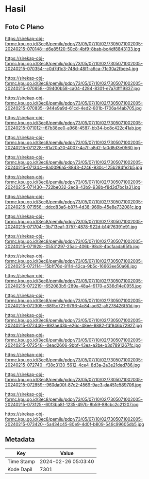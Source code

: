 # Hasil

## Foto C Plano

https://sirekap-obj-formc.kpu.go.id/3ec8/pemilu/pdpr/73/05/07/10/02/7305071002005-20240215-070148--d6e85f20-50c8-4bf9-8bab-bc4df8843133.jpg

https://sirekap-obj-formc.kpu.go.id/3ec8/pemilu/pdpr/73/05/07/10/02/7305071002005-20240215-070354--c0d7d1c3-748d-48f1-a6ca-71c30a2fbee4.jpg

https://sirekap-obj-formc.kpu.go.id/3ec8/pemilu/pdpr/73/05/07/10/02/7305071002005-20240215-070658--09400b58-ca04-4284-8301-e7a7dff19837.jpg

https://sirekap-obj-formc.kpu.go.id/3ec8/pemilu/pdpr/73/05/07/10/02/7305071002005-20240215-070835--944e9a9d-61cd-4ed2-801b-1706a44ab705.jpg

https://sirekap-obj-formc.kpu.go.id/3ec8/pemilu/pdpr/73/05/07/10/02/7305071002005-20240215-071012--67b38ee0-a968-4587-bb34-bc8c422c41ab.jpg

https://sirekap-obj-formc.kpu.go.id/3ec8/pemilu/pdpr/73/05/07/10/02/7305071002005-20240215-071228--61a20a20-4007-4a7f-a8d2-fa0d8d3e0560.jpg

https://sirekap-obj-formc.kpu.go.id/3ec8/pemilu/pdpr/73/05/07/10/02/7305071002005-20240215-071344--8a0096a5-8843-4246-930c-125b284fe2b5.jpg

https://sirekap-obj-formc.kpu.go.id/3ec8/pemilu/pdpr/73/05/07/10/02/7305071002005-20240215-071430--722be032-2ec8-43b9-938b-f8d3d7bc1a31.jpg

https://sirekap-obj-formc.kpu.go.id/3ec8/pemilu/pdpr/73/05/07/10/02/7305071002005-20240215-071556--ddcd83a6-b87f-4d38-969b-45e8e732081c.jpg

https://sirekap-obj-formc.kpu.go.id/3ec8/pemilu/pdpr/73/05/07/10/02/7305071002005-20240215-071704--3b713eaf-3757-4878-922d-b14f76391e91.jpg

https://sirekap-obj-formc.kpu.go.id/3ec8/pemilu/pdpr/73/05/07/10/02/7305071002005-20240215-071928--05531297-25ac-406b-98c8-4bcfaada65fb.jpg

https://sirekap-obj-formc.kpu.go.id/3ec8/pemilu/pdpr/73/05/07/10/02/7305071002005-20240215-072114--15b1f76d-8114-42ca-9b5c-16663ee50a68.jpg

https://sirekap-obj-formc.kpu.go.id/3ec8/pemilu/pdpr/73/05/07/10/02/7305071002005-20240215-072219--652083b5-289a-48a4-9170-a536d14e0955.jpg

https://sirekap-obj-formc.kpu.go.id/3ec8/pemilu/pdpr/73/05/07/10/02/7305071002005-20240215-072305--68f5c721-9796-4c84-ac62-a5278426f51d.jpg

https://sirekap-obj-formc.kpu.go.id/3ec8/pemilu/pdpr/73/05/07/10/02/7305071002005-20240215-072446--992ae43b-e26c-48ee-9882-fdf946b72927.jpg

https://sirekap-obj-formc.kpu.go.id/3ec8/pemilu/pdpr/73/05/07/10/02/7305071002005-20240215-072548--0ead2606-9bbf-43ea-a2be-b3d7891267fc.jpg

https://sirekap-obj-formc.kpu.go.id/3ec8/pemilu/pdpr/73/05/07/10/02/7305071002005-20240215-072740--f38c3130-5612-4ce4-8d3a-2a3e21ded786.jpg

https://sirekap-obj-formc.kpu.go.id/3ec8/pemilu/pdpr/73/05/07/10/02/7305071002005-20240215-072859--960da00f-87c2-4569-9ac3-da451e589706.jpg

https://sirekap-obj-formc.kpu.go.id/3ec8/pemilu/pdpr/73/05/07/10/02/7305071002005-20240215-073125--60f3ba8f-1235-497b-8b59-88cbc2c21207.jpg

https://sirekap-obj-formc.kpu.go.id/3ec8/pemilu/pdpr/73/05/07/10/02/7305071002005-20240215-073420--5a434c45-80e9-4d0f-b809-549c99605db5.jpg


## Metadata

| Key        | Value               |
| ---------- | ------------------- |
| Time Stamp | 2024-02-26 05:03:40 |
| Kode Dapil | 7301                |



